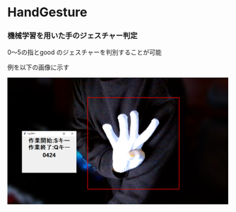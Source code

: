 # HandGesture

### 機械学習を用いた手のジェスチャー判定

0～5の指とgood のジェスチャーを判別することが可能

例を以下の画像に示す

<img src="sample.png" width="500px">
